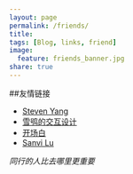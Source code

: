```yaml
---
layout: page
permalink: /friends/
title: 
tags: [Blog, links, friend]
image:
  feature: friends_banner.jpg
share: true
---
```


##友情链接

* [Steven Yang](http://www.yangchenyun.com/)
* [雪鸮的交互设计](http://xuexiao.me/)
* [开场白](http://kaichangbai.ibookwish.com/)
* [Sanvi Lu](http://sanvibyfish.github.io/)

*同行的人比去哪里更重要*